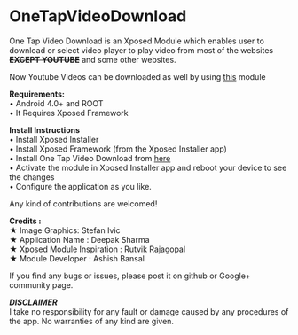# OneTapVideoDownload

One Tap Video Download is an Xposed Module which enables user to download or select video player to play video from most of the websites ~~<b>EXCEPT YOUTUBE</b>~~ and some other websites.

Now Youtube Videos can be downloaded as well by using [this](http://repo.xposed.info/module/com.phantom.onetapyoutubemodule) module

<b>Requirements:</b><br/>
&#8226; Android 4.0+ and ROOT<br/>
&#8226; It Requires Xposed Framework<br/>


<b>Install Instructions</b><br/>
&#8226; Install Xposed Installer<br/>
&#8226; Install Xposed Framework (from the Xposed Installer app)<br/>
&#8226; Install One Tap Video Download from [here](https://play.google.com/store/apps/details?id=com.phantom.onetapvideodownload)<br/>
&#8226; Activate the module in Xposed Installer app and reboot your device to see the changes<br/>
&#8226; Configure the application as you like.<br/>

Any kind of contributions are welcomed!

<b>Credits :</b><br>
★ Image Graphics: Stefan Ivic<br>
★ Application Name : Deepak Sharma<br>
★ Xposed Module Inspiration : Rutvik Rajagopal<br>
★ Module Developer : Ashish Bansal
 
If you find any bugs or issues, please post it on github or Google+ community page.

<b>*DISCLAIMER*</b></br>
I take no responsibility for any fault or damage caused by any procedures of the app. No warranties of any kind are given.
